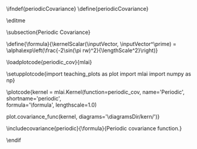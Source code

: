 \ifndef{periodicCovariance}
\define{periodicCovariance}

\editme

\subsection{Periodic Covariance}

\define{\formula}{\kernelScalar(\inputVector, \inputVector^\prime) = \alpha\exp\left(\frac{-2\sin(\pi rw)^2}{\lengthScale^2}\right)}

\loadplotcode{periodic_cov}{mlai}

\setupplotcode{import teaching_plots as plot
import mlai
import numpy as np}

\plotcode{kernel = mlai.Kernel(function=periodic_cov,
                     name='Periodic',
                     shortname='periodic',					 
                     formula='\formula',
					 lengthscale=1.0)
					 
plot.covariance_func(kernel, diagrams='\diagramsDir/kern/')}

\includecovariance{periodic}{\formula}{Periodic covariance function.}

\endif
